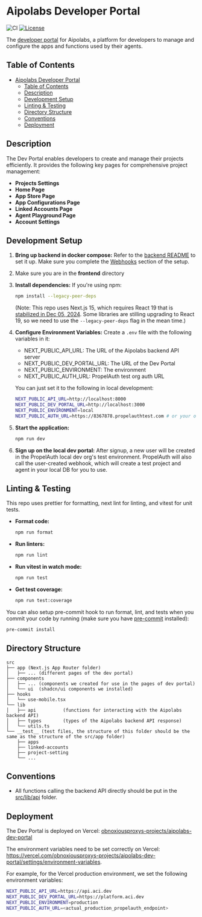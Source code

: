 # Aipolabs Developer Portal

![CI](https://github.com/aipotheosis-labs/aci/actions/workflows/devportal.yml/badge.svg)
[![License](https://img.shields.io/badge/License-Apache_2.0-blue.svg)](https://opensource.org/licenses/Apache-2.0)

The [developer portal](https://platform.aci.dev/) for Aipolabs, a platform for developers to manage and configure the apps and functions used by their agents.

## Table of Contents

- [Aipolabs Developer Portal](#aipolabs-developer-portal)
  - [Table of Contents](#table-of-contents)
  - [Description](#description)
  - [Development Setup](#development-setup)
  - [Linting \& Testing](#linting--testing)
  - [Directory Structure](#directory-structure)
  - [Conventions](#conventions)
  - [Deployment](#deployment)

## Description

The Dev Portal enables developers to create and manage their projects efficiently. It provides the following key pages for comprehensive project management:

- **Projects Settings**
- **Home Page**
- **App Store Page**
- **App Configurations Page**
- **Linked Accounts Page**
- **Agent Playground Page**
- **Account Settings**

## Development Setup

1. **Bring up backend in docker compose:**
   Refer to the [backend README](../backend/README.md) to set it up. Make sure you
   complete the [Webhooks](../backend/README.md#webhooks-for-local-end-to-end-development-with-frontend) section of the setup.

1. Make sure you are in the **frontend** directory

1. **Install dependencies:**
   If you're using npm:

   ```bash
   npm install --legacy-peer-deps
   ```

   (Note: This repo uses Next.js 15, which requires React 19 that is
   [stabilized in Dec 05, 2024](https://react.dev/blog/2024/12/05/react-19).
   Some libraries are stilling upgrading to React 19, so we need to use the
   `--legacy-peer-deps` flag in the mean time.)

1. **Configure Environment Variables:**
   Create a `.env` file with the following variables in it:

   - NEXT_PUBLIC_API_URL: The URL of the Aipolabs backend API server
   - NEXT_PUBLIC_DEV_PORTAL_URL: The URL of the Dev Portal
   - NEXT_PUBLIC_ENVIRONMENT: The environment
   - NEXT_PUBLIC_AUTH_URL: PropelAuth test org auth URL

   You can just set it to the following in local development:

   ```sh
   NEXT_PUBLIC_API_URL=http://localhost:8000
   NEXT_PUBLIC_DEV_PORTAL_URL=http://localhost:3000
   NEXT_PUBLIC_ENVIRONMENT=local
   NEXT_PUBLIC_AUTH_URL=https://8367878.propelauthtest.com # or your own auth url if you created your own PropelAuth org
   ```

1. **Start the application:**

   ```bash
   npm run dev
   ```

1. **Sign up on the local dev portal:**
   After signup, a new user will be created in the PropelAuth local dev org's test
   environment. PropelAuth will also call the user-created webhook, which will create a
   test project and agent in your local DB for you to use.

## Linting & Testing

This repo uses prettier for formatting, next lint for linting, and vitest for unit tests.

- **Format code:**

  ```bash
  npm run format
  ```

- **Run linters:**

  ```bash
  npm run lint
  ```

- **Run vitest in watch mode:**

  ```bash
  npm run test
  ```

- **Get test coverage:**

  ```bash
  npm run test:coverage
  ```

You can also setup pre-commit hook to run format, lint, and tests when you
commit your code by running (make sure you have [pre-commit](https://pre-commit.com/) installed):

```bash
pre-commit install
```

## Directory Structure

```text
src
├── app (Next.js App Router folder)
│   ├── ... (different pages of the dev portal)
├── components
│   ├── ... (components we created for use in the pages of dev portal)
│   └── ui  (shadcn/ui components we installed)
├── hooks
│   └── use-mobile.tsx
└── lib
│   ├── api          (functions for interacting with the Aipolabs backend API)
│   ├── types        (types of the Aipolabs backend API response)
│   └── utils.ts
└── __test__ (test files, the structure of this folder should be the same as the structure of the src/app folder)
    ├── apps
    ├── linked-accounts
    ├── project-setting
    └── ...
```

## Conventions

- All functions calling the backend API directly should be put in the [src/lib/api](./src/lib/api/) folder.

## Deployment

The Dev Portal is deployed on Vercel: [obnoxiousproxys-projects/aipolabs-dev-portal](https://vercel.com/obnoxiousproxys-projects/aipolabs-dev-portal)

The environment variables need to be set correctly on Vercel: <https://vercel.com/obnoxiousproxys-projects/aipolabs-dev-portal/settings/environment-variables>.

For example, for the Vercel production environment, we set the following environment variables:

```sh
NEXT_PUBLIC_API_URL=https://api.aci.dev
NEXT_PUBLIC_DEV_PORTAL_URL=https://platform.aci.dev
NEXT_PUBLIC_ENVIRONMENT=production
NEXT_PUBLIC_AUTH_URL=<actual_production_propelauth_endpoint>
```

